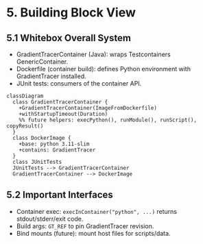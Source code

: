 # 5. Building Block View

## 5.1 Whitebox Overall System
- GradientTracerContainer (Java): wraps Testcontainers GenericContainer.
- Dockerfile (container build): defines Python environment with GradientTracer installed.
- JUnit tests: consumers of the container API.

```mermaid
classDiagram
  class GradientTracerContainer {
    +GradientTracerContainer(ImageFromDockerfile)
    +withStartupTimeout(Duration)
    %% future helpers: execPython(), runModule(), runScript(), copyResult()
  }
  class DockerImage {
    +base: python 3.11-slim
    +contains: GradientTracer
  }
  class JUnitTests
  JUnitTests --> GradientTracerContainer
  GradientTracerContainer --> DockerImage
```

## 5.2 Important Interfaces
- Container exec: `execInContainer("python", ...)` returns stdout/stderr/exit code.
- Build args: `GT_REF` to pin GradientTracer revision.
- Bind mounts (future): mount host files for scripts/data.
